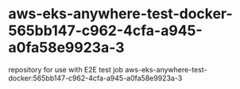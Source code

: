 # aws-eks-anywhere-test-docker-565bb147-c962-4cfa-a945-a0fa58e9923a-3
repository for use with E2E test job aws-eks-anywhere-test-docker:565bb147-c962-4cfa-a945-a0fa58e9923a-3
